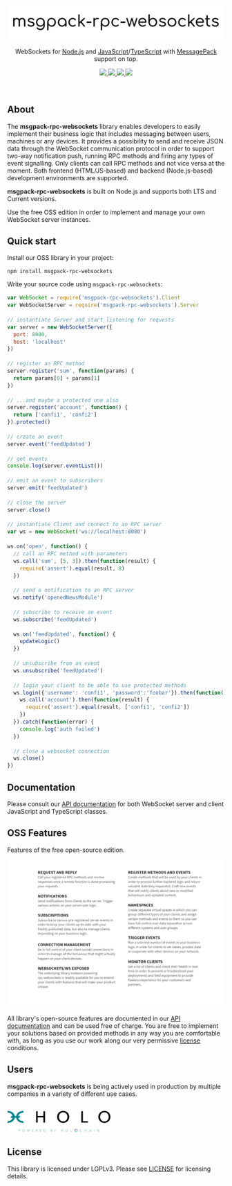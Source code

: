 <div align="center">
  <a href="https://github.com/zo-el/msgpack-rpc-websockets">
    <img src="https://raw.githubusercontent.com/zo-el/msgpack-rpc-websockets/develop/assets/logo.png">
  </a>
  <br>
  <p>
    WebSockets for <a href="http://nodejs.org">Node.js</a> and <a href="https://en.wikipedia.org/wiki/JavaScript">JavaScript</a>/<a href="https://en.wikipedia.org/wiki/TypeScript">TypeScript</a> with <a href="https://msgpack.org/">MessagePack</a> support on top.  </p>
  <a href="https://www.npmjs.com/package/msgpack-rpc-websockets">
                <img src="https://img.shields.io/npm/v/msgpack-rpc-websockets.svg">
  </a>
  <a href="https://travis-ci.org/zo-el/msgpack-rpc-websockets">
		<img src="https://travis-ci.org/zo-el/msgpack-rpc-websockets.svg?branch=master">
  </a>
  <a href="https://coveralls.io/github/zo-el/msgpack-rpc-websockets?branch=master">
		<img src="https://coveralls.io/repos/github/zo-el/msgpack-rpc-websockets/badge.svg?branch=master">
  </a>
  <a href="https://www.npmjs.com/package/msgpack-rpc-websockets">
    <img src="https://img.shields.io/npm/dm/msgpack-rpc-websockets.svg?maxAge=2592000">
  </a>
  <br><br><br>
</div>

## About

The **msgpack-rpc-websockets** library enables developers to easily implement their business logic that includes messaging between users, machines or any devices. It provides a possibility to send and receive JSON data through the WebSocket communication protocol in order to support two-way notification push, running RPC methods and firing any types of event signalling. Only clients can call RPC methods and not vice versa at the moment. Both frontend (HTML/JS-based) and backend (Node.js-based) development environments are supported.

**msgpack-rpc-websockets** is built on Node.js and supports both LTS and Current versions.

Use the free OSS edition in order to implement and manage your own WebSocket server instances.

## Quick start

Install our OSS library in your project:
```
npm install msgpack-rpc-websockets
```

Write your source code using `msgpack-rpc-websockets`:
```js
var WebSocket = require('msgpack-rpc-websockets').Client
var WebSocketServer = require('msgpack-rpc-websockets').Server

// instantiate Server and start listening for requests
var server = new WebSocketServer({
  port: 8080,
  host: 'localhost'
})

// register an RPC method
server.register('sum', function(params) {
  return params[0] + params[1]
})

// ...and maybe a protected one also
server.register('account', function() {
  return ['confi1', 'confi2']
}).protected()

// create an event
server.event('feedUpdated')

// get events
console.log(server.eventList())

// emit an event to subscribers
server.emit('feedUpdated')

// close the server
server.close()

// instantiate Client and connect to an RPC server
var ws = new WebSocket('ws://localhost:8080')

ws.on('open', function() {
  // call an RPC method with parameters
  ws.call('sum', [5, 3]).then(function(result) {
    require('assert').equal(result, 8)
  })

  // send a notification to an RPC server
  ws.notify('openedNewsModule')

  // subscribe to receive an event
  ws.subscribe('feedUpdated')

  ws.on('feedUpdated', function() {
    updateLogic()
  })

  // unsubscribe from an event
  ws.unsubscribe('feedUpdated')

  // login your client to be able to use protected methods
  ws.login({'username': 'confi1', 'password':'foobar'}).then(function() {
    ws.call('account').then(function(result) {
      require('assert').equal(result, ['confi1', 'confi2'])
    })
  }).catch(function(error) {
    console.log('auth failed')
  })

  // close a websocket connection
  ws.close()
})
```

## Documentation

Please consult our [API documentation](API.md) for both WebSocket server and client JavaScript and TypeScript classes.

## OSS Features

Features of the free open-source edition.

![OSS Features](assets/oss-features.png)

All library's open-source features are documented in our [API documentation](API.md) and can be used free of charge. You are free to implement your solutions based on provided methods in any way you are comfortable with, as long as you use our work along our very permissive [license](LICENSE) conditions.

## Users

**msgpack-rpc-websockets** is being actively used in production by multiple companies in a variety of different use cases.

<br>
<a href="https://holo.host" target="_blank"><img src="https://raw.githubusercontent.com/zo-el/msgpack-rpc-websockets/master/assets/user-holo.png" alt="Holo Ltd." height=50px></a>&emsp;

## License

This library is licensed under LGPLv3. Please see [LICENSE](LICENSE) for licensing details.
